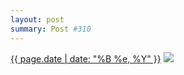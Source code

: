 ```yaml
---
layout: post
summary: Post #310
---
```


<p>
  <time><a href="/310">{{ page.date | date: "%B %e, %Y" }}</a></time>
  <a href="/310"><img src="{{ site.assets_url }}/310-640.jpg" srcset="{{ site.assets_url }}/310-1280.jpg 1280w, {{ site.assets_url }}/310-960.jpg 960w, {{ site.assets_url }}/310-640.jpg 640w, {{ site.assets_url }}/310-320.jpg 320w" sizes="(min-width: 700px) 50vw, calc(100vw - 2rem)" /></a>
</p>

